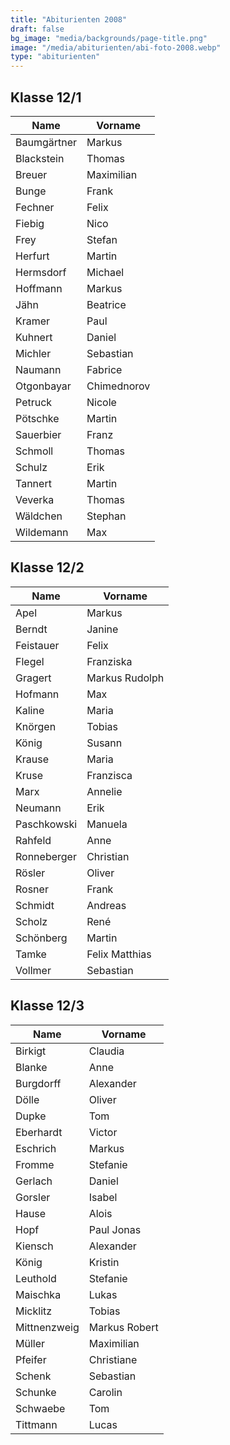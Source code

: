 ```yaml
---
title: "Abiturienten 2008"
draft: false
bg_image: "media/backgrounds/page-title.png"
image: "/media/abiturienten/abi-foto-2008.webp"
type: "abiturienten"
---
```


## Klasse 12/1

|Name|Vorname|
|-|-|
|Baumgärtner|Markus|
|Blackstein|Thomas|
|Breuer|Maximilian|
|Bunge|Frank|
|Fechner|Felix|
|Fiebig|Nico|
|Frey|Stefan|
|Herfurt|Martin|
|Hermsdorf|Michael|
|Hoffmann|Markus|
|Jähn|Beatrice|
|Kramer|Paul|
|Kuhnert|Daniel|
|Michler|Sebastian|
|Naumann|Fabrice|
|Otgonbayar|Chimednorov|
|Petruck|Nicole|
|Pötschke|Martin|
|Sauerbier|Franz|
|Schmoll|Thomas|
|Schulz|Erik|
|Tannert|Martin|
|Veverka|Thomas|
|Wäldchen|Stephan|
|Wildemann|Max|

## Klasse 12/2

|Name|Vorname|
|-|-|
|Apel|Markus|
|Berndt|Janine|
|Feistauer|Felix|
|Flegel|Franziska|
|Gragert|Markus Rudolph|
|Hofmann|Max|
|Kaline|Maria|
|Knörgen|Tobias|
|König|Susann|
|Krause|Maria|
|Kruse|Franzisca|
|Marx|Annelie|
|Neumann|Erik|
|Paschkowski|Manuela|
|Rahfeld|Anne|
|Ronneberger|Christian|
|Rösler|Oliver|
|Rosner|Frank|
|Schmidt|Andreas|
|Scholz|René|
|Schönberg|Martin|
|Tamke|Felix Matthias|
|Vollmer|Sebastian|

## Klasse 12/3

|Name|Vorname|
|-|-|
|Birkigt|Claudia|
|Blanke|Anne|
|Burgdorff|Alexander|
|Dölle|Oliver|
|Dupke|Tom|
|Eberhardt|Victor|
|Eschrich|Markus|
|Fromme|Stefanie|
|Gerlach|Daniel|
|Gorsler|Isabel|
|Hause|Alois|
|Hopf|Paul Jonas|
|Kiensch|Alexander|
|König|Kristin|
|Leuthold|Stefanie|
|Maischka|Lukas|
|Micklitz|Tobias|
|Mittnenzweig|Markus Robert|
|Müller|Maximilian|
|Pfeifer|Christiane|
|Schenk|Sebastian|
|Schunke|Carolin|
|Schwaebe|Tom|
|Tittmann|Lucas|
